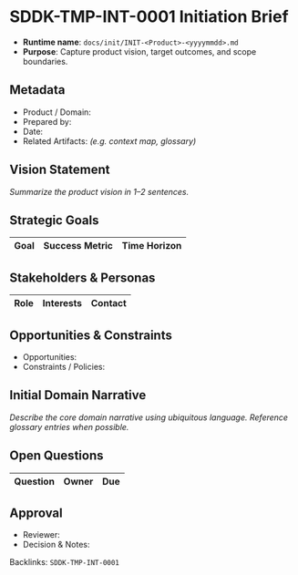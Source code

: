 # SDDK-TMP-INT-0001 Initiation Brief

- **Runtime name**: `docs/init/INIT-<Product>-<yyyymmdd>.md`
- **Purpose**: Capture product vision, target outcomes, and scope boundaries.

## Metadata
- Product / Domain:
- Prepared by:
- Date:
- Related Artifacts: _(e.g. context map, glossary)_

## Vision Statement
_Summarize the product vision in 1–2 sentences._

## Strategic Goals
| Goal | Success Metric | Time Horizon |
| --- | --- | --- |

## Stakeholders & Personas
| Role | Interests | Contact |
| --- | --- | --- |

## Opportunities & Constraints
- Opportunities:
- Constraints / Policies:

## Initial Domain Narrative
_Describe the core domain narrative using ubiquitous language. Reference glossary entries when possible._

## Open Questions
| Question | Owner | Due |
| --- | --- | --- |

## Approval
- Reviewer:
- Decision & Notes:

Backlinks: `SDDK-TMP-INT-0001`
